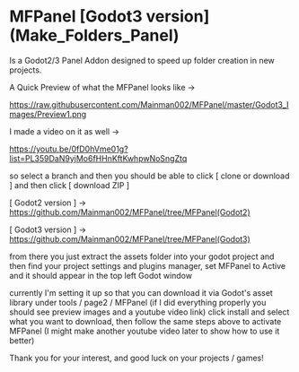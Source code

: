 # MFPanel [Godot3 version] (Make_Folders_Panel)
Is a Godot2/3 Panel Addon designed to speed up folder creation in new projects.

A Quick Preview of what the MFPanel looks like ->

https://raw.githubusercontent.com/Mainman002/MFPanel/master/Godot3_Images/Preview1.png

I made a video on it as well ->

https://youtu.be/0fD0hVme01g?list=PL359DaN9yjMo6fHHnKftKwhpwNoSngZtq

so select a branch and then you should be able to click [ clone or download ] and then click [ download ZIP ]

[ Godot2 version ] -> https://github.com/Mainman002/MFPanel/tree/MFPanel(Godot2)

[ Godot3 version ] -> https://github.com/Mainman002/MFPanel/tree/MFPanel(Godot3)

from there you just extract the assets folder into your godot project and then find your project settings and plugins manager, set MFPanel to Active and it should appear in the top left Godot window

currently I'm setting it up so that you can download it via Godot's asset library under tools / page2 / MFPanel (if I did everything properly you should see preview images and a youtube video link) click install and select what you want to download, then follow the same steps above to activate MFPanel (I might make another youtube video later to show how to use it better)

Thank you for your interest, and good luck on your projects / games!
